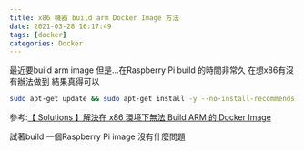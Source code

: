 ```yaml
---
title: x86 機器 build arm Docker Image 方法
date: 2021-03-28 16:17:49
tags: [docker]
categories: Docker
---
```


最近要build arm image
但是...在Raspberry Pi build 的時間非常久
在想x86有沒有辦法做到
結果真得可以

<!--more-->


```bash
sudo apt-get update && sudo apt-get install -y --no-install-recommends qemu-user-static binfmt-support
```

參考:[【 Solutions 】解決在 x86 環境下無法 Build ARM 的 Docker Image](https://learningsky.io/docker-build-on-ubuntu-x86/)


試著build 一個Raspberry Pi image 沒有什麼問題